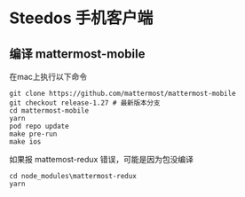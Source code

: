 # Steedos 手机客户端

## 编译 mattermost-mobile

在mac上执行以下命令

```
git clone https://github.com/mattermost/mattermost-mobile
git checkout release-1.27 # 最新版本分支
cd mattermost-mobile 
yarn 
pod repo update
make pre-run
make ios
```

如果报 mattemost-redux 错误，可能是因为包没编译

```
cd node_modules\mattermost-redux
yarn
```
